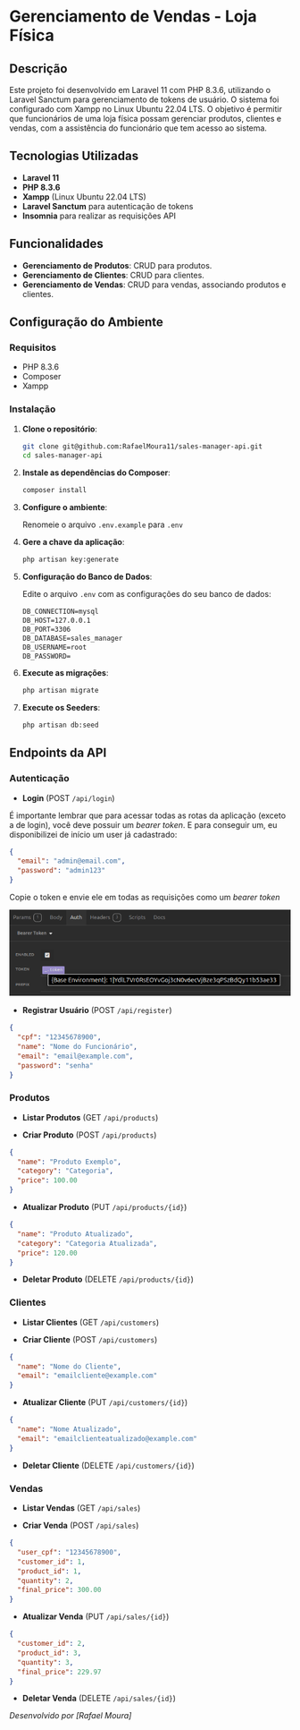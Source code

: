 # Gerenciamento de Vendas - Loja Física

## Descrição

Este projeto foi desenvolvido em Laravel 11 com PHP 8.3.6, utilizando o Laravel Sanctum para gerenciamento de tokens de usuário. O sistema foi configurado com Xampp no Linux Ubuntu 22.04 LTS. O objetivo é permitir que funcionários de uma loja física possam gerenciar produtos, clientes e vendas, com a assistência do funcionário que tem acesso ao sistema.

## Tecnologias Utilizadas

- **Laravel 11**
- **PHP 8.3.6**
- **Xampp** (Linux Ubuntu 22.04 LTS)
- **Laravel Sanctum** para autenticação de tokens
- **Insomnia** para realizar as requisições API

## Funcionalidades

- **Gerenciamento de Produtos**: CRUD para produtos.
- **Gerenciamento de Clientes**: CRUD para clientes.
- **Gerenciamento de Vendas**: CRUD para vendas, associando produtos e clientes.

## Configuração do Ambiente

### Requisitos

- PHP 8.3.6
- Composer
- Xampp

### Instalação

1. **Clone o repositório**:

    ```bash
    git clone git@github.com:RafaelMoura11/sales-manager-api.git
    cd sales-manager-api
    ```

2. **Instale as dependências do Composer**:

    ```bash
    composer install
    ```

3. **Configure o ambiente**:

   Renomeie o arquivo `.env.example` para `.env`

4. **Gere a chave da aplicação**:

    ```bash
    php artisan key:generate
    ```
   
5. **Configuração do Banco de Dados**:

   Edite o arquivo `.env` com as configurações do seu banco de dados:
    ```env
    DB_CONNECTION=mysql
    DB_HOST=127.0.0.1
    DB_PORT=3306
    DB_DATABASE=sales_manager
    DB_USERNAME=root
    DB_PASSWORD=
    ```

6. **Execute as migrações**:

    ```bash
    php artisan migrate
    ```

7. **Execute os Seeders**:

    ```bash
    php artisan db:seed
    ```



## Endpoints da API

### Autenticação

- **Login** (POST `/api/login`)

É importante lembrar que para acessar todas as rotas da aplicação (exceto a de login), você deve possuir um *bearer token*. E para conseguir um, eu disponibilizei de início um user já cadastrado:

```json
{
  "email": "admin@email.com",
  "password": "admin123"
}
```

Copie o token e envie ele em todas as requisições como um *bearer token*

![Token](public/token.png)


- **Registrar Usuário** (POST `/api/register`)

```json
{
  "cpf": "12345678900",
  "name": "Nome do Funcionário",
  "email": "email@example.com",
  "password": "senha"
}
```



### Produtos

- **Listar Produtos** (GET `/api/products`)

- **Criar Produto** (POST `/api/products`)

```json
{
  "name": "Produto Exemplo",
  "category": "Categoria",
  "price": 100.00
}
```

- **Atualizar Produto** (PUT `/api/products/{id}`)

```json
{
  "name": "Produto Atualizado",
  "category": "Categoria Atualizada",
  "price": 120.00
}
```

- **Deletar Produto** (DELETE `/api/products/{id}`)



### Clientes

- **Listar Clientes** (GET `/api/customers`)

- **Criar Cliente** (POST `/api/customers`)

```json
{
  "name": "Nome do Cliente",
  "email": "emailcliente@example.com"
}
```

- **Atualizar Cliente** (PUT `/api/customers/{id}`)

```json
{
  "name": "Nome Atualizado",
  "email": "emailclienteatualizado@example.com"
}
```

- **Deletar Cliente** (DELETE `/api/customers/{id}`)



### Vendas

- **Listar Vendas** (GET `/api/sales`)

- **Criar Venda** (POST `/api/sales`)

```json
{
  "user_cpf": "12345678900",
  "customer_id": 1,
  "product_id": 1,
  "quantity": 2,
  "final_price": 300.00
}
```

- **Atualizar Venda** (PUT `/api/sales/{id}`)

```json
{
  "customer_id": 2,
  "product_id": 3,
  "quantity": 3,
  "final_price": 229.97
}
```

- **Deletar Venda** (DELETE `/api/sales/{id}`)



*Desenvolvido por [Rafael Moura]*

